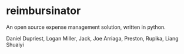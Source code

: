 # reimbursinator

An open source expense management solution, written in python.

Daniel Dupriest, Logan Miller, Jack, Joe Arriaga, Preston, Rupika, Liang Shuaiyi 
